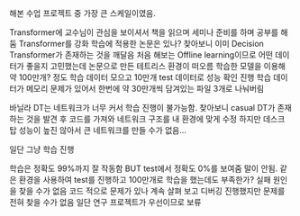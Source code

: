 해본 수업 프로젝트 중 가장 큰 스케일이였음.

Transformer에 교수님이 관심을 보이셔서 책을 읽으며 세미나 준비를 하며 공부를 해둠
Transformer를 강화 학습에 적용한 논문은 있나? 찾아보니 이미 Decision Transformer가 존재하는 것을 깨달음
처음 해보는 Offline learning이므로 어떤 데이터가 좋을지 고민했는데 논문으로 만든 테트리스 환경이 떠오름
학습한 모델을 이용해 약 100만개? 정도 학습 데이터 모으고 10만개 test 데이터로 성능 확인 진행
학습 데이터가 메모리 문제가 있어서 한번에 약 30만개씩 담겨있는 파일 3개로 나눠버림

바닐라 DT는 네트워크가 너무 커서 학습 진행이 불가능함.
찾아보니 casual DT가 존재하는 것을 발견 후 코드를 가져와 네트워크 구조를 내 환경에 맞게 수정
하지만 데스크 탑 성능이 높진 않아서 큰 네트워크를 만들 수가 없음...

일단 그냥 학습 진행

학습은 정확도 99%까지 잘 작동함
BUT test에서 정확도 0%를 보여줌 말이 안됨. 같은 환경을 사용하여 test를 진행하고 100만개로 학습을 했는데도 부족한가? 실패 원인을 찾을 수가 없음 코드 적으로 문제가 있나 계속 살펴 보고 디버깅 진행했지만
문제를 전혀 찾을 수가 없음 일단 연구 프로젝트가 우선이므로 보류
